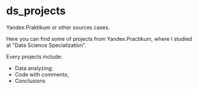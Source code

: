 # ds_projects
Yandex.Praktikum or other sources cases.

Here you can find some of projects from Yandex.Practikum, where I studied at "Data Science Specialization".

Every projects include:
- Data analyzing;
- Code with comments;
- Сonclusions
